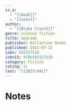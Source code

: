 ```yaml
---
is_a:
  - "[[book]]"
  - "[[note]]"
author:
  - "[[Blake Crouch]]"
genre: science fiction
title: Upgrade
publisher: Ballantine Books
published: 2022-07-12
isbn: 593157516
isbn13: 9780593157510
category: Fiction
rating: 👍
last: "[[2023-04]]"
---
```

# Notes
